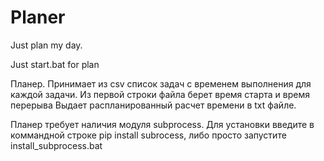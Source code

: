 # Planer

Just plan my day. 

Just start.bat for plan

Планер. Принимает из csv список задач с временем выполнения для каждой задачи. Из первой строки файла берет время старта и время перерыва Выдает распланированный расчет времени в txt файле.

Планер требует наличия модуля subprocess. Для установки введите в коммандной строке pip install subrocess, либо просто запустите 
install_subprocess.bat
